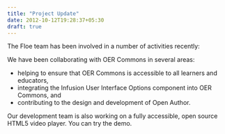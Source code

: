 ```yaml
---
title: "Project Update"
date: 2012-10-12T19:28:37+05:30
draft: true
---
```


The Floe team has been involved in a number of activities recently:

We have been collaborating with OER Commons in several areas:

- helping to ensure that OER Commons is accessible to all learners and educators,
- integrating the Infusion User Interface Options component into OER Commons, and
- contributing to the design and development of Open Author.

Our development team is also working on a fully accessible, open source HTML5 video player. You can try the demo.